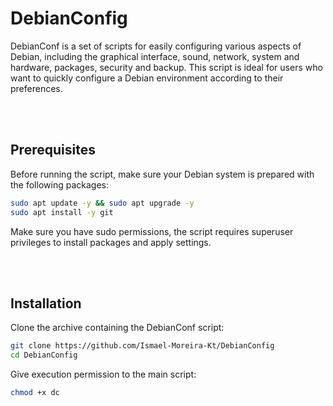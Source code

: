 # DebianConfig
DebianConf is a set of scripts for easily configuring various aspects of Debian, including the graphical interface, sound, network, system and hardware, packages, security and backup. This script is ideal for users who want to quickly configure a Debian environment according to their preferences.

<br><br>

## Prerequisites
Before running the script, make sure your Debian system is prepared with the following packages:

```bash
sudo apt update -y && sudo apt upgrade -y
sudo apt install -y git
```

Make sure you have sudo permissions, the script requires superuser privileges to install packages and apply settings.

<br><br>

## Installation
Clone the archive containing the DebianConf script:

```bash
git clone https://github.com/Ismael-Moreira-Kt/DebianConfig
cd DebianConfig
```

Give execution permission to the main script:

```bash
chmod +x dc
```